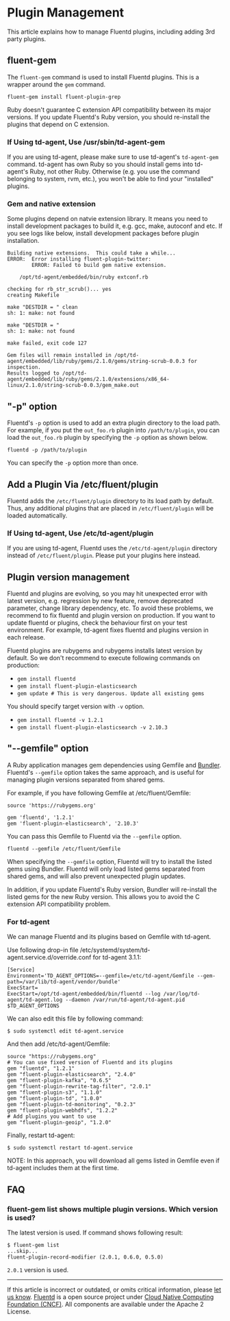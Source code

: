 # Plugin Management

This article explains how to manage Fluentd plugins, including adding
3rd party plugins.


## fluent-gem

The `fluent-gem` command is used to install Fluentd plugins. This is a
wrapper around the `gem` command.

```
fluent-gem install fluent-plugin-grep
```

Ruby doesn't guarantee C extension API compatibility between its major
versions. If you update Fluentd's Ruby version, you should re-install
the plugins that depend on C extension.


### If Using td-agent, Use /usr/sbin/td-agent-gem

If you are using td-agent, please make sure to use td-agent's
`td-agent-gem` command. td-agent has own Ruby so you should install gems
into td-agent's Ruby, not other Ruby. Otherwise (e.g. you use the
command belonging to system, rvm, etc.), you won't be able to find your
"installed" plugins.


### Gem and native extension

Some plugins depend on natvie extension library. It means you need to
install development packages to build it, e.g. gcc, make, autoconf and
etc. If you see logs like below, install development packages before
plugin installation.

```
Building native extensions.  This could take a while...
ERROR:  Error installing fluent-plugin-twitter:
        ERROR: Failed to build gem native extension.

    /opt/td-agent/embedded/bin/ruby extconf.rb

checking for rb_str_scrub()... yes
creating Makefile

make "DESTDIR = " clean
sh: 1: make: not found

make "DESTDIR = "
sh: 1: make: not found

make failed, exit code 127

Gem files will remain installed in /opt/td-agent/embedded/lib/ruby/gems/2.1.0/gems/string-scrub-0.0.3 for inspection.
Results logged to /opt/td-agent/embedded/lib/ruby/gems/2.1.0/extensions/x86_64-linux/2.1.0/string-scrub-0.0.3/gem_make.out
```


## "-p" option

Fluentd's `-p` option is used to add an extra plugin directory to the
load path. For example, if you put the `out_foo.rb` plugin into
`/path/to/plugin`, you can load the `out_foo.rb` plugin by specifying
the `-p` option as shown below.

```
fluentd -p /path/to/plugin
```

You can specify the `-p` option more than once.


## Add a Plugin Via /etc/fluent/plugin

Fluentd adds the `/etc/fluent/plugin` directory to its load path by
default. Thus, any additional plugins that are placed in
`/etc/fluent/plugin` will be loaded automatically.


### If Using td-agent, Use /etc/td-agent/plugin

If you are using td-agent, Fluentd uses the `/etc/td-agent/plugin`
directory instead of `/etc/fluent/plugin`. Please put your plugins here
instead.


## Plugin version management

Fluentd and plugins are evolving, so you may hit unexpected error with
latest version, e.g. regression by new feature, remove deprecated
parameter, change library dependency, etc. To avoid these problems, we
recommend to fix fluentd and plugin version on production. If you want
to update fluentd or plugins, check the behaviour first on your test
environment. For example, td-agent fixes fluentd and plugins version in
each release.

Fluentd plugins are rubygems and rubygems installs latest version by
default. So we don't recommend to execute following commands on
production:

-   `gem install fluentd`
-   `gem install fluent-plugin-elasticsearch`
-   `gem update # This is very dangerous. Update all existing gems`

You should specify target version with `-v` option.

-   `gem install fluentd -v 1.2.1`
-   `gem install fluent-plugin-elasticsearch -v 2.10.3`


## "--gemfile" option

A Ruby application manages gem dependencies using Gemfile and
[Bundler](http://bundler.io/). Fluentd's `--gemfile` option takes the
same approach, and is useful for managing plugin versions separated from
shared gems.

For example, if you have following Gemfile at /etc/fluent/Gemfile:

```
source 'https://rubygems.org'

gem 'fluentd', '1.2.1'
gem 'fluent-plugin-elasticsearch', '2.10.3'
```

You can pass this Gemfile to Fluentd via the `--gemfile` option.

```
fluentd --gemfile /etc/fluent/Gemfile
```

When specifying the `--gemfile` option, Fluentd will try to install the
listed gems using Bundler. Fluentd will only load listed gems separated
from shared gems, and will also prevent unexpected plugin updates.

In addition, if you update Fluentd's Ruby version, Bundler will
re-install the listed gems for the new Ruby version. This allows you to
avoid the C extension API compatibility problem.


### For td-agent

We can manage Fluentd and its plugins based on Gemfile with td-agent.

Use following drop-in file
/etc/systemd/system/td-agent.service.d/override.conf for td-agent 3.1.1:

```
[Service]
Environment='TD_AGENT_OPTIONS=--gemfile=/etc/td-agent/Gemfile --gem-path=/var/lib/td-agent/vendor/bundle'
ExecStart=
ExecStart=/opt/td-agent/embedded/bin/fluentd --log /var/log/td-agent/td-agent.log --daemon /var/run/td-agent/td-agent.pid $TD_AGENT_OPTIONS
```

We can also edit this file by following command:

```
$ sudo systemctl edit td-agent.service
```

And then add /etc/td-agent/Gemfile:

```
source "https://rubygems.org"
# You can use fixed version of Fluentd and its plugins
gem "fluentd", "1.2.1"
gem "fluent-plugin-elasticsearch", "2.4.0"
gem "fluent-plugin-kafka", "0.6.5"
gem "fluent-plugin-rewrite-tag-filter", "2.0.1"
gem "fluent-plugin-s3", "1.1.0"
gem "fluent-plugin-td", "1.0.0"
gem "fluent-plugin-td-monitoring", "0.2.3"
gem "fluent-plugin-webhdfs", "1.2.2"
# Add plugins you want to use
gem "fluent-plugin-geoip", "1.2.0"
```

Finally, restart td-agent:

```
$ sudo systemctl restart td-agent.service
```

NOTE: In this approach, you will download all gems listed in Gemfile
even if td-agent includes them at the first time.


## FAQ

### fluent-gem list shows multiple plugin versions. Which version is used?

The latest version is used. If command shows following result:

    $ fluent-gem list
    ...skip...
    fluent-plugin-record-modifier (2.0.1, 0.6.0, 0.5.0)

`2.0.1` version is used.


------------------------------------------------------------------------

If this article is incorrect or outdated, or omits critical information, please [let us know](https://github.com/fluent/fluentd-docs-gitbook/issues?state=open).
[Fluentd](http://www.fluentd.org/) is a open source project under [Cloud Native Computing Foundation (CNCF)](https://cncf.io/). All components are available under the Apache 2 License.
